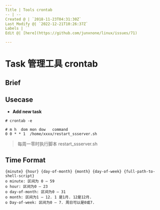 ```yaml
---
Title | Tools crontab
-- | --
Created @ | `2018-11-23T04:31:30Z`
Last Modify @| `2022-12-21T10:26:37Z`
Labels | ``
Edit @| [here](https://github.com/junxnone/linux/issues/71)

---
```

# Task 管理工具 crontab

## Brief


## Usecase

- **Add new task**

```
# crontab -e
```
```
# m h  dom mon dow   command
0 0 * * 1  /home/xxxx/restart_ssserver.sh
```

> 每周一零时执行脚本 restart_ssserver.sh

## Time Format

```
{minute} {hour} {day-of-month} {month} {day-of-week} {full-path-to-shell-script} 
o minute: 区间为 0 – 59 
o hour: 区间为0 – 23 
o day-of-month: 区间为0 – 31 
o month: 区间为1 – 12. 1 是1月. 12是12月. 
o Day-of-week: 区间为0 – 7. 周日可以是0或7.
```

